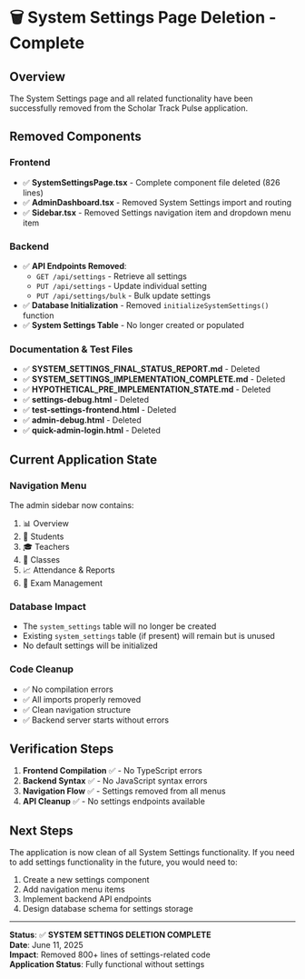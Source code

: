# 🗑️ System Settings Page Deletion - Complete

## Overview
The System Settings page and all related functionality have been successfully removed from the Scholar Track Pulse application.

## Removed Components

### Frontend
- ✅ **SystemSettingsPage.tsx** - Complete component file deleted (826 lines)
- ✅ **AdminDashboard.tsx** - Removed System Settings import and routing
- ✅ **Sidebar.tsx** - Removed Settings navigation item and dropdown menu item

### Backend
- ✅ **API Endpoints Removed**:
  - `GET /api/settings` - Retrieve all settings
  - `PUT /api/settings` - Update individual setting
  - `PUT /api/settings/bulk` - Bulk update settings
- ✅ **Database Initialization** - Removed `initializeSystemSettings()` function
- ✅ **System Settings Table** - No longer created or populated

### Documentation & Test Files
- ✅ **SYSTEM_SETTINGS_FINAL_STATUS_REPORT.md** - Deleted
- ✅ **SYSTEM_SETTINGS_IMPLEMENTATION_COMPLETE.md** - Deleted
- ✅ **HYPOTHETICAL_PRE_IMPLEMENTATION_STATE.md** - Deleted
- ✅ **settings-debug.html** - Deleted
- ✅ **test-settings-frontend.html** - Deleted
- ✅ **admin-debug.html** - Deleted
- ✅ **quick-admin-login.html** - Deleted

## Current Application State

### Navigation Menu
The admin sidebar now contains:
1. 📊 Overview
2. 👥 Students  
3. 🎓 Teachers
4. 🏫 Classes
5. 📈 Attendance & Reports
6. 📝 Exam Management

### Database Impact
- The `system_settings` table will no longer be created
- Existing `system_settings` table (if present) will remain but is unused
- No default settings will be initialized

### Code Cleanup
- ✅ No compilation errors
- ✅ All imports properly removed
- ✅ Clean navigation structure
- ✅ Backend server starts without errors

## Verification Steps

1. **Frontend Compilation** ✅ - No TypeScript errors
2. **Backend Syntax** ✅ - No JavaScript syntax errors  
3. **Navigation Flow** ✅ - Settings removed from all menus
4. **API Cleanup** ✅ - No settings endpoints available

## Next Steps

The application is now clean of all System Settings functionality. If you need to add settings functionality in the future, you would need to:

1. Create a new settings component
2. Add navigation menu items
3. Implement backend API endpoints
4. Design database schema for settings storage

---

**Status**: ✅ **SYSTEM SETTINGS DELETION COMPLETE**  
**Date**: June 11, 2025  
**Impact**: Removed 800+ lines of settings-related code  
**Application Status**: Fully functional without settings
